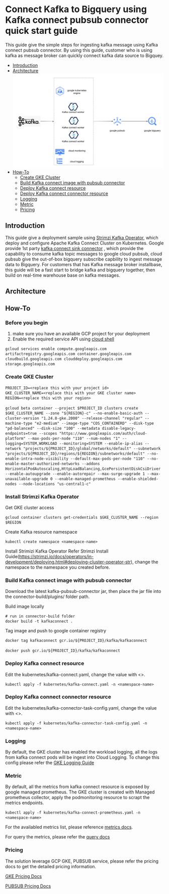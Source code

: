 # Connect Kafka to Bigquery using Kafka connect pubsub connector quick start guide
This guide give the simple steps for ingesting kafka message using Kafka connect pubsub connector. By using this guide, customer who is using kafka as message broker can quickly connect kafka data source to Bigquey.

* [Introduction](#introduction)
* [Architecture](#architecture)
![alt text](architecture/images/kafkapubsubbigquery.png)
* [How-To](#how-to)
    * [Create GKE Cluster](#create-gke-cluster)
    * [Build Kafka connect image with pubsub connector](#build-kafka-connect-image-with-pubsub-connector)
    * [Deploy Kafka connect resource](#deploy-kafka-connect-resource)
    * [Deploy Kafka connect connector resource](#deploy-kafka-connect-connector-resource)
    * [Logging](#logging)
    * [Metric](#metric)
    * [Pricing](#pricing)

## Introduction
This guide give a deployment sample using [Strimzi Kafka Operator](https://strimzi.io/), which deploy and configure Apache Kafka Connect Cluster on Kubernetes. Google provide 1st party [kafka connect sink connector](https://github.com/googleapis/java-pubsub-group-kafka-connector) , which provide the capability to consume kafka topic messages to google cloud pubsub, cloud pubsub give the out-of-box bigquery subscribe capbility to ingest message data to Bigquery. For customers that has Kafka message broker installbase, this guide will be a fast start to bridge kafka and bigquery together, then build on real-time warehouse base on kafka messages.

## Architecture

## How-To
### Before you begin
1. make sure you have an available GCP project for your deployment
2. Enable the required service API using [cloud shell](https://cloud.google.com/shell/docs/run-gcloud-commands)
```
gcloud services enable compute.googleapis.com artifactregistry.googleapis.com container.googleapis.com cloudbuild.googleapis.com clouddeploy.googleapis.com storage.googleapis.com
```
### Create GKE Cluster
```
PROJECT_ID=<replace this with your project id>
GKE_CLUSTER_NAME=<replace this with your GKE cluster name>
REGION=<replace this with your region>

gcloud beta container --project $PROJECT_ID clusters create $GKE_CLUSTER_NAME --zone "${REGION}-c" --no-enable-basic-auth --cluster-version "1.24.8-gke.2000" --release-channel "regular" --machine-type "e2-medium" --image-type "COS_CONTAINERD" --disk-type "pd-balanced" --disk-size "100" --metadata disable-legacy-endpoints=true --scopes "https://www.googleapis.com/auth/cloud-platform" --max-pods-per-node "110" --num-nodes "1" --logging=SYSTEM,WORKLOAD --monitoring=SYSTEM --enable-ip-alias --network "projects/${PROJECT_ID}/global/networks/default" --subnetwork "projects/${PROJECT_ID}/regions/${REGION}/subnetworks/default" --no-enable-intra-node-visibility --default-max-pods-per-node "110" --no-enable-master-authorized-networks --addons HorizontalPodAutoscaling,HttpLoadBalancing,GcePersistentDiskCsiDriver --enable-autoupgrade --enable-autorepair --max-surge-upgrade 1 --max-unavailable-upgrade 0 --enable-managed-prometheus --enable-shielded-nodes --node-locations "us-central1-c"
```

### Install Strimzi Kafka Operator
Get GKE cluster access
```
gcloud container clusters get-credentials $GKE_CLUSTER_NAME --region $REGION
```
Create Kafka resource namespace
```
kubectl create namespace <namespace-name>
```
Install Strimizi Kafka Operator
Refer Strimzi Install Guide(https://strimzi.io/docs/operators/in-development/deploying.html#deploying-cluster-operator-str), change the namespace to the namespace you created before.

### Build Kafka connect image with pubsub connector
Download the latest kafka-pubsub-connector jar, then place the jar file into the connector-build/plugins/ folder path.

Build image locally
```
# run in connector-build folder
docker build -t kafkaconnect .
```

Tag image and push to google container registry
```
docker tag kafkaconnect gcr.io/${PROJECT_ID}/kafka/kafkaconnect

docker push gcr.io/${PROJECT_ID}/kafka/kafkaconnect
```

### Deploy Kafka connect resource
Edit the kubernetes/kafka-connect.yaml, change the value with <>.
```
kubectl apply -f kubernetes/kafka-connect.yaml -n <namespace-name>
```
### Deploy Kafka connect connector resource
Edit the kubernetes/kafka-connector-task-config.yaml, change the value with <>.
```
kubectl apply -f kubernetes/kafka-connector-task-config.yaml -n <namespace-name>
```

### Logging
By default, the GKE cluster has enabled the workload logging, all the logs from kafka connect pods will be ingest into Cloud Logging. To change this config please refer the [GKE Logging Guide](https://cloud.google.com/stackdriver/docs/solutions/gke/managing-logs#system_only_logs) 
### Metric
By default, all the metrics from kafka connect resource is exposed by google managed prometheus. The GKE cluster is created with Managed prometheus collector, apply the podmonitoring resource to scrapt the metrics endpoints.
```
kubectl apply -f kubernetes/kafka-connect-prometheus.yaml -n <namespace-name>
```
For the availabled metrics list, please reference [metrics docs](https://docs.confluent.io/kafka-connectors/self-managed/monitoring.html#using-jmx-to-monitor-kconnect).

For query the metrics, please refer the [query docs](https://cloud.google.com/stackdriver/docs/managed-prometheus/query)
### Pricing
The solution leverage GCP GKE, PUBSUB service, please refer the pricing docs to get the detailed pricing information.

[GKE Pricing Docs](https://cloud.google.com/kubernetes-engine/pricing)

[PUBSUB Pricing Docs](https://cloud.google.com/pubsub/pricing#pubsub)
